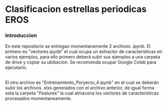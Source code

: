 # Clasificacion estrellas periodicas EROS
<html>
    <h3>Introduccion</h3>
      <body>En este repositorio se entregan momentanemente 2 archivos .ipynb. El primero es "vectores.ipynb" el cual ocupa un extractor de caracteristicas en varios ejemplos, para ello primero deberá subir sus ejemplos a una carpeta de drive y copiar su ubibacion. Se recomienda ocupar Google Colab para ejecutarlo.</br></br>
      
  El otro archivo es "Entrenamiento_Poryecto_4.ipynb" en el cual se deberán subir los archivos .xlxs generados con el archivo anterior, de igual forma esta la carpeta "Features" la cual almacena los vectores de caracteristicas procesados momentaneamente.</p>
</body>

  
  
  
</html>
